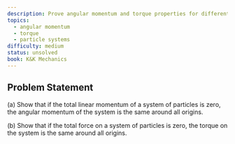 ```yaml
---
description: Prove angular momentum and torque properties for different origins
topics:
  - angular momentum
  - torque
  - particle systems
difficulty: medium
status: unsolved
book: K&K Mechanics
---
```


## Problem Statement
(a) Show that if the total linear momentum of a system of particles is zero, the angular momentum of the system is the same around all origins.

(b) Show that if the total force on a system of particles is zero, the torque on the system is the same around all origins.
